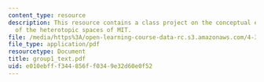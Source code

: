 ```yaml
---
content_type: resource
description: This resource contains a class project on the conceptual exploration
  of the heterotopic spaces of MIT.
file: /media/https%3A/open-learning-course-data-rc.s3.amazonaws.com/4-303-the-production-of-space-art-architecture-and-urbanism-in-dialogue-fall-2006/e010ebfff344856ff0349e32d60e0f52_group1_text.pdf
file_type: application/pdf
resourcetype: Document
title: group1_text.pdf
uid: e010ebff-f344-856f-f034-9e32d60e0f52
---
```


